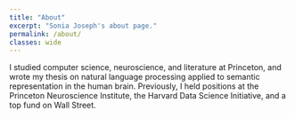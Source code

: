 ```yaml
---
title: "About"
excerpt: "Sonia Joseph's about page."
permalink: /about/
classes: wide
---
```


I studied computer science, neuroscience, and literature at Princeton, and wrote my thesis on natural language processing applied to semantic representation in the human brain. Previously, I held positions at the Princeton Neuroscience Institute, the Harvard Data Science Initiative, and a top fund on Wall Street.
